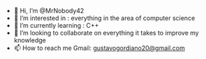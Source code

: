 - 👋 Hi, I’m @MrNobody42
- 👀 I’m interested in : everything in the area of computer science
- 🌱 I’m currently learning : C++
- 📂 I’m looking to collaborate on everything it takes to improve my knowledge
- 📫 How to reach  me  Gmail: gustavogordiano20@gmail.com
 
<!---
MrNobody42/MrNobody42 is a ✨ special ✨ repository because its `README.md` (this file) appears on your GitHub profile.
You can click the Preview link to take a look at your changes.
--->
